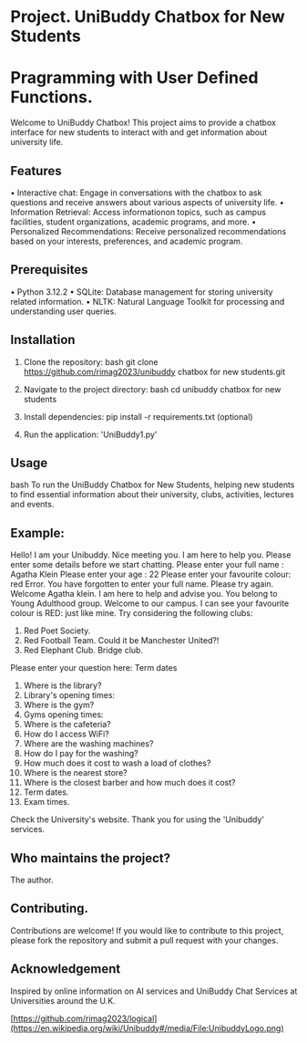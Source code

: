 
#  Project. UniBuddy Chatbox for New Students
#  Pragramming with User Defined Functions.

Welcome to UniBuddy Chatbox! This project aims to provide a chatbox interface for new students to interact with and get information about university life.

## Features
• Interactive chat: Engage in conversations with the chatbox to ask questions and receive answers about various aspects of university life.
• Information Retrieval: Access informationon topics, such as campus facilities, student organizations, academic programs, and more. 
• Personalized Recommendations: Receive personalized recommendations based on your interests, preferences, and academic program.


## Prerequisites
• Python 3.12.2
• SQLite: Database management for storing university related information.
• NLTK: Natural Language Toolkit for processing and understanding user queries.

## Installation
1. Clone the repository:
bash
git clone https://github.com/rimag2023/unibuddy chatbox for new students.git

2. Navigate to the project directory:
bash
cd unibuddy chatbox for new students
3. Install dependencies:
pip install -r requirements.txt (optional)
4. Run the application: 'UniBuddy1.py'

## Usage 
bash
To run the UniBuddy Chatbox for New Students, helping new students to find essential information about their university, clubs, activities, lectures and events.

## Example:
Hello! I am your Unibuddy. Nice meeting you. I am here to help you. 
Please enter some details before we start chatting. 
Please enter your full name : Agatha Klein
Please enter your age : 22
Please enter your favourite colour: red
Error. You have forgotten to enter your full name. Please try again.
Welcome Agatha klein. I am here to help and advise you. 
You belong to Young Adulthood group. Welcome to our campus.
I can see your favourite colour is RED: just like mine. Try considering the following clubs: 

1. Red Poet Society. 
2. Red Football Team. Could it be Manchester United?!
3. Red Elephant Club. Bridge club.

Please enter your question here: Term dates


1. Where is the library?
2. Library's opening times: 
3. Where is the gym?
4. Gyms opening times:
5. Where is the cafeteria?
6. How do I access WiFi?
7. Where are the washing machines?
8. How do I pay for the washing?
9. How much does it cost to wash a load of clothes?
10. Where is the nearest store?
11. Where is the closest barber and how much does it cost?
12. Term dates.
13. Exam times.


Check the University's website.
Thank you for using the 'Unibuddy' services.


## Who maintains the project?
The author.

## Contributing.
Contributions are welcome! If you would like to contribute to this project, please fork the repository and submit a pull request with your changes.

## Acknowledgement
Inspired by online information on AI services and UniBuddy Chat Services at Universities around the U.K.

[https://github.com/rimag2023/logical](https://en.wikipedia.org/wiki/Unibuddy#/media/File:UnibuddyLogo.png)

